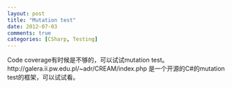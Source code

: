 ```yaml
---
layout: post
title: "Mutation test"
date: 2012-07-03
comments: true
categories: [CSharp, Testing]
---
```

<p>Code coverage有时候是不够的，可以试试mutation test。http://galera.ii.pw.edu.pl/~adr/CREAM/index.php 是一个开源的C#的mutation test的框架，可以试试看。</p>